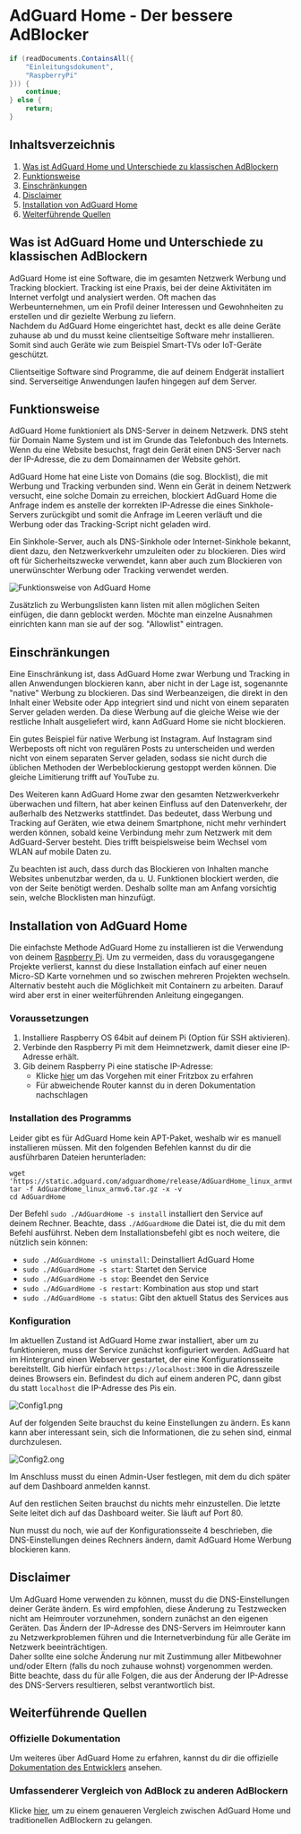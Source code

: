 # AdGuard Home - Der bessere AdBlocker

```csharp
if (readDocuments.ContainsAll({
    "Einleitungsdokument",
    "RaspberryPi"
})) {
    continue;
} else {
    return;
}
```

## Inhaltsverzeichnis
1. [Was ist AdGuard Home  und Unterschiede zu klassischen AdBlockern](#was-ist-adguard-home-und-unterschiede-zu-klassischen-adblockern)
2. [Funktionsweise](#funktionsweise)
3. [Einschränkungen](#einschränkungen)
4. [Disclaimer](#disclaimer)
5. [Installation von AdGuard Home](#installation-von-adguard-home)
6. [Weiterführende Quellen](#weiterführende-quellen)


## Was ist AdGuard Home und Unterschiede zu klassischen AdBlockern
AdGuard Home ist eine Software, die im gesamten Netzwerk Werbung und Tracking blockiert. Tracking ist eine Praxis, bei der deine Aktivitäten im Internet verfolgt und analysiert werden. Oft machen das Werbeunternehmen, um ein Profil deiner Interessen und Gewohnheiten zu erstellen und dir gezielte Werbung zu liefern.  
Nachdem du AdGuard Home eingerichtet hast, deckt es alle deine Geräte zuhause ab und du musst keine clientseitige Software mehr installieren. Somit sind auch Geräte wie zum Beispiel Smart-TVs oder IoT-Geräte geschützt.  

Clientseitige Software sind Programme, die auf deinem Endgerät installiert sind. Serverseitige Anwendungen laufen hingegen auf dem Server.

## Funktionsweise
AdGuard Home funktioniert als DNS-Server in deinem Netzwerk. DNS steht für Domain Name System und ist im Grunde das Telefonbuch des Internets. Wenn du eine Website besuchst, fragt dein Gerät einen DNS-Server nach der IP-Adresse, die zu dem Domainnamen der Website gehört.

AdGuard Home hat eine Liste von Domains (die sog. Blocklist), die mit Werbung und Tracking verbunden sind. Wenn ein Gerät in deinem Netzwerk versucht, eine solche Domain zu erreichen, blockiert AdGuard Home die Anfrage indem es anstelle der korrekten IP-Adresse die eines Sinkhole-Servers zurückgibt und somit die Anfrage im Leeren verläuft und die Werbung oder das Tracking-Script nicht geladen wird.

Ein Sinkhole-Server, auch als DNS-Sinkhole oder Internet-Sinkhole bekannt, dient dazu, den Netzwerkverkehr umzuleiten oder zu blockieren. Dies wird oft für Sicherheitszwecke verwendet, kann aber auch zum Blockieren von unerwünschter Werbung oder Tracking verwendet werden.  

![Funktionsweise von AdGuard Home](rsc/Funktionsweise.png "https://www.enisa.europa.eu/topics/incident-response/glossary/dns-sinkhole")

Zusätzlich zu Werbungslisten kann listen mit allen möglichen Seiten einfügen, die dann geblockt werden. Möchte man einzelne Ausnahmen einrichten kann man sie auf der sog. "Allowlist" eintragen.


## Einschränkungen
Eine Einschränkung ist, dass AdGuard Home zwar Werbung und Tracking in allen Anwendungen blockieren kann, aber nicht in der Lage ist, sogenannte "native" Werbung zu blockieren. Das sind Werbeanzeigen, die direkt in den Inhalt einer Website oder App integriert sind und nicht von einem separaten Server geladen werden. Da diese Werbung auf die gleiche Weise wie der restliche Inhalt ausgeliefert wird, kann AdGuard Home sie nicht blockieren.

Ein gutes Beispiel für native Werbung ist Instagram. Auf Instagram sind Werbeposts oft nicht von regulären Posts zu unterscheiden und werden nicht von einem separaten Server geladen, sodass sie nicht durch die üblichen Methoden der Werbeblockierung gestoppt werden können. Die gleiche Limitierung trifft auf YouTube zu.

Des Weiteren  kann AdGuard Home zwar den gesamten Netzwerkverkehr überwachen und filtern, hat aber keinen Einfluss auf den Datenverkehr, der außerhalb des Netzwerks stattfindet. Das bedeutet, dass Werbung und Tracking auf Geräten, wie etwa deinem Smartphone, nicht mehr verhindert werden können, sobald keine Verbindung mehr zum Netzwerk mit dem AdGuard-Server besteht. Dies trifft beispielsweise beim Wechsel vom WLAN auf mobile Daten zu.

Zu beachten ist auch, dass durch das Blockieren von Inhalten manche Websites unbenutzbar werden, da u. U. Funktionen blockiert werden, die von der Seite benötigt werden. Deshalb sollte man am Anfang vorsichtig sein, welche Blocklisten man hinzufügt.


## Installation von AdGuard Home
Die einfachste Methode AdGuard Home zu installieren ist die Verwendung von deinem [Raspberry Pi](<../Raspberry Pi/>). Um zu vermeiden, dass du vorausgegangene Projekte verlierst, kannst du diese Installation einfach auf einer neuen Micro-SD Karte vornehmen und so zwischen mehreren Projekten wechseln. Alternativ besteht auch die Möglichkeit mit Containern zu arbeiten. Darauf wird aber erst in einer weiterführenden Anleitung eingegangen.  

### Voraussetzungen
1. Installiere Raspberry OS 64bit auf deinem Pi (Option für SSH aktivieren).
2. Verbinde den Raspberry Pi mit dem Heimnetzwerk, damit dieser eine IP-Adresse erhält.
3. Gib deinem Raspberry Pi eine statische IP-Adresse:
    - Klicke [hier](https://avm.de/service/wissensdatenbank/dok/FRITZ-Box-7590/201_Netzwerkgerat-immer-die-gleiche-IP-Adresse-von-FRITZ-Box-zuweisen-lassen/#:~:text=Benutzeroberfl%C3%A4che%20der%20FRITZ!-,Klicken%20Sie%20im%20Men%C3%BC%20%22Heimnetz%22%20auf%20%22Netzwerk%22.,gleiche%20IPv4%2DAdresse%20zuweisen%22.) um das Vorgehen mit einer Fritzbox zu erfahren
    - Für abweichende Router kannst du in deren Dokumentation nachschlagen

### Installation des Programms
Leider gibt es für AdGuard Home kein APT-Paket, weshalb wir es manuell installieren müssen.
Mit den folgenden Befehlen kannst du dir die ausführbaren Dateien herunterladen:
```
wget 'https://static.adguard.com/adguardhome/release/AdGuardHome_linux_armv6.tar.gz'
tar -f AdGuardHome_linux_armv6.tar.gz -x -v
cd AdGuardHome
```
Der Befehl `sudo ./AdGuardHome -s install` installiert den Service auf deinem Rechner. Beachte, dass `./AdGuardHome` die Datei ist, die du mit dem Befehl ausführst.
Neben dem Installationsbefehl gibt es noch weitere, die nützlich sein können:
- `sudo ./AdGuardHome -s uninstall`: Deinstalliert AdGuard Home
- `sudo ./AdGuardHome -s start`: Startet den Service
- `sudo ./AdGuardHome -s stop`: Beendet den Service
- `sudo ./AdGuardHome -s restart`: Kombination aus stop und start
- `sudo ./AdGuardHome -s status`: Gibt den aktuell Status des Services aus

### Konfiguration
Im aktuellen Zustand ist AdGuard Home zwar installiert, aber um zu funktionieren, muss der Service zunächst konfiguriert werden.
AdGuard hat im Hintergrund einen Webserver gestartet, der eine Konfigurationsseite bereitstellt. Gib hierfür einfach `https://localhost:3000` in die Adresszeile deines Browsers ein. Befindest du dich auf einem anderen PC, dann gibst du statt `localhost` die IP-Adresse des Pis ein.

![Config1.png](rsc/Config1.png)

Auf der folgenden Seite brauchst du keine Einstellungen zu ändern. Es kann kann aber interessant sein, sich die Informationen, die zu sehen sind, einmal durchzulesen.

![Config2.ong](rsc/Config2.png)

Im Anschluss musst du einen Admin-User festlegen, mit dem du dich später auf dem Dashboard anmelden kannst.

Auf den restlichen Seiten brauchst du nichts mehr einzustellen. 
Die letzte Seite leitet dich auf das Dashboard weiter. Sie läuft auf Port 80.

Nun musst du noch, wie auf der Konfigurationsseite 4 beschrieben, die DNS-Einstellungen deines Rechners ändern, damit AdGuard Home Werbung blockieren kann.

## Disclaimer
Um AdGuard Home verwenden zu können, musst du die DNS-Einstellungen deiner Geräte ändern. Es wird empfohlen, diese Änderung zu Testzwecken nicht am Heimrouter vorzunehmen, sondern zunächst an den eigenen Geräten. Das Ändern der IP-Adresse des DNS-Servers im Heimrouter kann zu Netzwerkproblemen führen und die Internetverbindung für alle Geräte im Netzwerk beeinträchtigen.  
Daher sollte eine solche Änderung nur mit Zustimmung aller Mitbewohner und/oder Eltern (falls du noch zuhause wohnst) vorgenommen werden. Bitte beachte, dass du für alle Folgen, die aus der Änderung der IP-Adresse des DNS-Servers resultieren, selbst verantwortlich bist.

## Weiterführende Quellen

### Offizielle Dokumentation
Um weiteres über AdGuard Home zu erfahren, kannst du dir die offizielle [Dokumentation des Entwicklers](https://github.com/AdguardTeam/AdGuardHome#getting-started) ansehen.


### Umfassenderer Vergleich von AdBlock zu anderen AdBlockern 
Klicke [hier](https://adguard.com/en/blog/adguard-vs-adaway-dns66.html), um zu einem genaueren Vergleich zwischen AdGuard Home und traditionellen AdBlockern zu gelangen.
